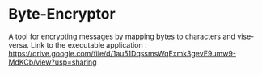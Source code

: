 # Byte-Encryptor
A tool for encrypting messages by mapping bytes to characters and vise-versa.
Link to the executable application :
https://drive.google.com/file/d/1au51DqssmsWqExmk3gevE9umw9-MdKCb/view?usp=sharing
